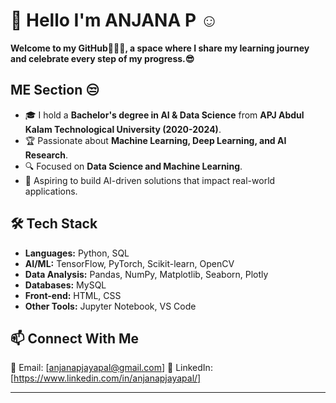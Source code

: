 # 👋 Hello I'm ANJANA P ☺️
**Welcome to my GitHub👩🏼‍💻, a space where I share my learning journey and celebrate every step of my progress.😎**
  

## ME Section 😒
- 🎓 I hold a **Bachelor's degree in AI & Data Science** from **APJ Abdul Kalam Technological University (2020-2024)**.  
- 🏆 Passionate about **Machine Learning, Deep Learning, and AI Research**.  
- 🔍 Focused on **Data Science and Machine Learning**.   
- 🎯 Aspiring to build AI-driven solutions that impact real-world applications.  

## 🛠️ Tech Stack  
- **Languages:** Python, SQL 
- **AI/ML:** TensorFlow, PyTorch, Scikit-learn, OpenCV  
- **Data Analysis:** Pandas, NumPy, Matplotlib, Seaborn, Plotly  
- **Databases:** MySQL
- **Front-end:** HTML, CSS
- **Other Tools:** Jupyter Notebook, VS Code  

## 📫 Connect With Me  
📧 Email: [anjanapjayapal@gmail.com] 
🔗 LinkedIn: [https://www.linkedin.com/in/anjanapjayapal/]  

---



<!---
anjanapjayapal/anjanapjayapal is a ✨ special ✨ repository because its `README.md` (this file) appears on your GitHub profile.
You can click the Preview link to take a look at your changes.
--->
